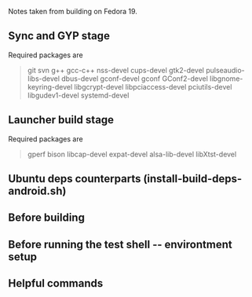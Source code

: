 Notes taken from building on Fedora 19.

## Sync and GYP stage

Required packages are
> git svn g++ gcc-c++ nss-devel cups-devel gtk2-devel pulseaudio-libs-devel dbus-devel gconf-devel gconf GConf2-devel libgnome-keyring-devel libgcrypt-devel libpciaccess-devel pciutils-devel libgudev1-devel systemd-devel

## Launcher build stage

Required packages are
> gperf bison libcap-devel expat-devel alsa-lib-devel libXtst-devel

## Ubuntu deps counterparts (install-build-deps-android.sh)

## Before building

## Before running the test shell -- environtment setup

## Helpful commands